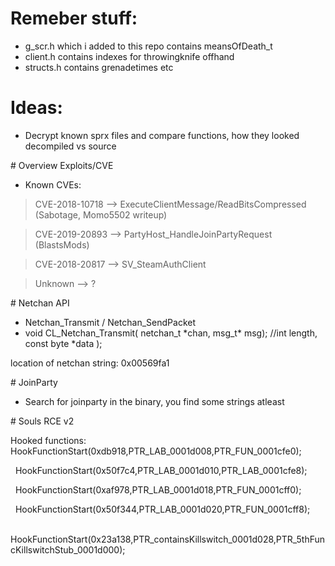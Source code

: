 # Remeber stuff:
* g_scr.h which i added to this repo contains meansOfDeath_t
* client.h contains indexes for throwingknife offhand
* structs.h contains grenadetimes etc

# Ideas:
* Decrypt known sprx files and compare functions, how they looked decompiled vs source

\# Overview Exploits/CVE

* Known CVEs:

> CVE-2018-10718 --> ExecuteClientMessage/ReadBitsCompressed (Sabotage, Momo5502 writeup)

> CVE-2019-20893 --> PartyHost\_HandleJoinPartyRequest (BlastsMods)

> CVE-2018-20817 --> SV\_SteamAuthClient 

> Unknown --> ?



\# Netchan API

* Netchan\_Transmit / Netchan\_SendPacket
* void CL\_Netchan\_Transmit( netchan\_t \*chan, msg\_t\* msg);	//int length, const byte \*data );

location of netchan string: 0x00569fa1



\# JoinParty

* Search for joinparty in the binary, you find some strings atleast



\# Souls RCE v2

Hooked functions:
  HookFunctionStart(0xdb918,PTR\_LAB\_0001d008,PTR\_FUN\_0001cfe0);

&nbsp; HookFunctionStart(0x50f7c4,PTR\_LAB\_0001d010,PTR\_LAB\_0001cfe8);

&nbsp; HookFunctionStart(0xaf978,PTR\_LAB\_0001d018,PTR\_FUN\_0001cff0);

&nbsp; HookFunctionStart(0x50f344,PTR\_LAB\_0001d020,PTR\_FUN\_0001cff8);

&nbsp; HookFunctionStart(0x23a138,PTR\_containsKillswitch\_0001d028,PTR\_5thFuncKillswitchStub\_0001d000);

